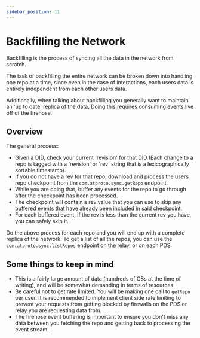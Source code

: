 ```yaml
---
sidebar_position: 11
---
```


# Backfilling the Network

Backfilling is the process of syncing all the data in the network from scratch.

The task of backfilling the entire network can be broken down into
handling one repo at a time, since even in the case of interactions, each users
data is entirely independent from each other users data.

Additionally, when talking about backfilling you generally want to maintain an
'up to date' replica of the data, Doing this requires consuming events live off
of the firehose.

## Overview

The general process:
- Given a DID, check your current 'revision' for that DID (Each change to a repo
is tagged with a 'revision' or 'rev' string that is a lexicographically
sortable timestamp).
- If you do not have a rev for that repo, download and
process the users repo checkpoint from the `com.atproto.sync.getRepo` endpoint.
- While you are doing that, buffer any events for the repo to go through after
the checkpoint has been processed.
- The checkpoint will contain a rev value that
you can use to skip any buffered events that have already been included in said
checkpoint.
- For each buffered event, if the rev is less than the current rev
you have, you can safely skip it.

Do the above process for each repo and you will end up with a complete replica
of the network. To get a list of all the repos, you can use the
`com.atproto.sync.listRepos` endpoint on the relay, or on each PDS.

## Some things to keep in mind

- This is a fairly large amount of data (hundreds of GBs at the time of
  writing), and will be somewhat demanding in terms of resources. 
- Be careful not to get rate limited. You will be making one call to `getRepo`
  per user. It is recommended to implement client side rate limiting to prevent
  your requests from getting blocked by firewalls on the PDS or relay you are
  requesting data from.
- The firehose event buffering is important to ensure you don't miss any data
  between you fetching the repo and getting back to processing the event
  stream.
